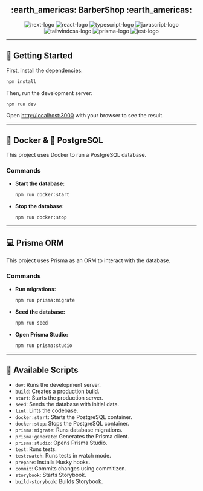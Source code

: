 <h2 align='center'>:earth_americas: BarberShop :earth_americas:</h2>

<p align="center">
<img alt="next-logo" src="https://img.shields.io/badge/Next.js-black?logo=next.js&logoColor=white" />
<img alt="react-logo" src="https://img.shields.io/badge/React-%2320232a.svg?logo=react&logoColor=%2361DAFB" />
<img alt="typescript-logo" src="https://img.shields.io/badge/TypeScript-3178C6?logo=typescript&logoColor=fff" />
<img alt="javascript-logo" src="https://img.shields.io/badge/JavaScript-F7DF1E?logo=javascript&logoColor=000" />
<img alt="tailwindcss-logo" src="https://img.shields.io/badge/Tailwind%20CSS-%2338B2AC.svg?logo=tailwind-css&logoColor=white" />
<img alt="prisma-logo" src="https://img.shields.io/badge/Prisma-2D3748?logo=prisma&logoColor=white" />
<img alt="jest-logo" src="https://img.shields.io/badge/Jest-C21325?logo=jest&logoColor=fff" />
</p>

---

## 🚀 Getting Started

First, install the dependencies:

```bash
npm install
```

Then, run the development server:

```bash
npm run dev
```

Open [http://localhost:3000](http://localhost:3000) with your browser to see the result.

---

## 🐳 Docker & 🐘 PostgreSQL

This project uses Docker to run a PostgreSQL database.

### Commands

- **Start the database:**

  ```bash
  npm run docker:start
  ```

- **Stop the database:**

  ```bash
  npm run docker:stop
  ```

---

## ‎‍💻 Prisma ORM

This project uses Prisma as an ORM to interact with the database.

### Commands

- **Run migrations:**

  ```bash
  npm run prisma:migrate
  ```

- **Seed the database:**

  ```bash
  npm run seed
  ```

- **Open Prisma Studio:**

  ```bash
  npm run prisma:studio
  ```

---

## 📜 Available Scripts

- `dev`: Runs the development server.
- `build`: Creates a production build.
- `start`: Starts the production server.
- `seed`: Seeds the database with initial data.
- `lint`: Lints the codebase.
- `docker:start`: Starts the PostgreSQL container.
- `docker:stop`: Stops the PostgreSQL container.
- `prisma:migrate`: Runs database migrations.
- `prisma:generate`: Generates the Prisma client.
- `prisma:studio`: Opens Prisma Studio.
- `test`: Runs tests.
- `test:watch`: Runs tests in watch mode.
- `prepare`: Installs Husky hooks.
- `commit`: Commits changes using commitizen.
- `storybook`: Starts Storybook.
- `build-storybook`: Builds Storybook.

